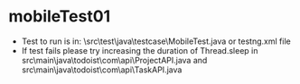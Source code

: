 # mobileTest01
- Test to run is in: \src\test\java\testcase\MobileTest.java
or testng.xml file
- If test fails please try increasing the duration of Thread.sleep in src\main\java\todoist\com\api\ProjectAPI.java and src\main\java\todoist\com\api\TaskAPI.java
